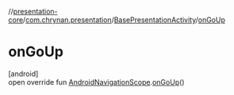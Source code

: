 //[presentation-core](../../../index.md)/[com.chrynan.presentation](../index.md)/[BasePresentationActivity](index.md)/[onGoUp](on-go-up.md)

# onGoUp

[android]\
open override fun [AndroidNavigationScope](../-android-navigation-scope/index.md).[onGoUp](on-go-up.md)()
